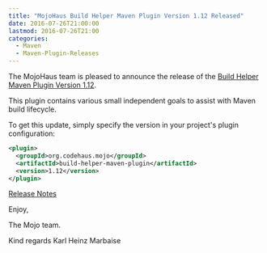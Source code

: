 ```yaml
---
title: "MojoHaus Build Helper Maven Plugin Version 1.12 Released"
date: 2016-07-26T21:00:00
lastmod: 2016-07-26T21:00
categories:
  - Maven
  - Maven-Plugin-Releases
---
```

The MojoHaus team is pleased to announce the release of the 
[Build Helper Maven Plugin Version 1.12](https://www.mojohaus.org/build-helper-maven-plugin/).

This plugin contains various small independent goals to assist with Maven
build lifecycle.

To get this update, simply specify the version in your project's plugin
configuration:

```xml
<plugin>
  <groupId>org.codehaus.mojo</groupId>
  <artifactId>build-helper-maven-plugin</artifactId>
  <version>1.12</version>
</plugin>
```
<!-- more -->

[Release Notes](https://github.com/mojohaus/build-helper-maven-plugin/milestone/4?closed=1)

Enjoy,

The Mojo team.

Kind regards
Karl Heinz Marbaise
